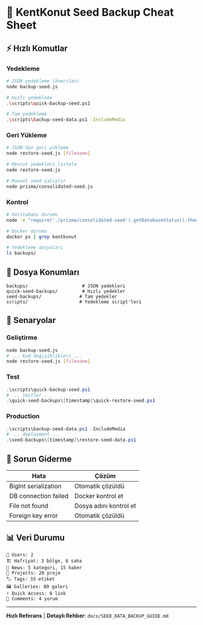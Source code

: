 # 🚀 KentKonut Seed Backup Cheat Sheet

## ⚡ Hızlı Komutlar

### Yedekleme
```bash
# JSON yedekleme (önerilen)
node backup-seed.js

# Hızlı yedekleme
.\scripts\quick-backup-seed.ps1

# Tam yedekleme
.\scripts\backup-seed-data.ps1 -IncludeMedia
```

### Geri Yükleme
```bash
# JSON'dan geri yükleme
node restore-seed.js [filename]

# Mevcut yedekleri listele
node restore-seed.js

# Manuel seed çalıştır
node prisma/consolidated-seed.js
```

### Kontrol
```bash
# Veritabanı durumu
node -e "require('./prisma/consolidated-seed').getDatabaseStatus().then(console.log)"

# Docker durumu
docker ps | grep kentkonut

# Yedekleme dosyaları
ls backups/
```

## 📁 Dosya Konumları

```
backups/                    # JSON yedekleri
quick-seed-backups/         # Hızlı yedekler  
seed-backups/              # Tam yedekler
scripts/                   # Yedekleme script'leri
```

## 🎯 Senaryolar

### Geliştirme
```bash
node backup-seed.js
# ... kod değişiklikleri ...
node restore-seed.js [filename]
```

### Test
```powershell
.\scripts\quick-backup-seed.ps1
# ... testler ...
.\quick-seed-backups\[timestamp]\quick-restore-seed.ps1
```

### Production
```powershell
.\scripts\backup-seed-data.ps1 -IncludeMedia
# ... deployment ...
.\seed-backups\[timestamp]\restore-seed-data.ps1
```

## 🔧 Sorun Giderme

| Hata | Çözüm |
|------|-------|
| BigInt serialization | Otomatik çözüldü |
| DB connection failed | Docker kontrol et |
| File not found | Dosya adını kontrol et |
| Foreign key error | Otomatik çözüldü |

## 📊 Veri Durumu

```
👤 Users: 2
🏗️ Hafriyat: 3 bölge, 6 saha
📰 News: 5 kategori, 15 haber
🏢 Projects: 20 proje
🏷️ Tags: 33 etiket
🖼️ Galleries: 80 galeri
⚡ Quick Access: 6 link
💬 Comments: 4 yorum
```

---
**Hızlı Referans** | **Detaylı Rehber**: `docs/SEED_DATA_BACKUP_GUIDE.md`
